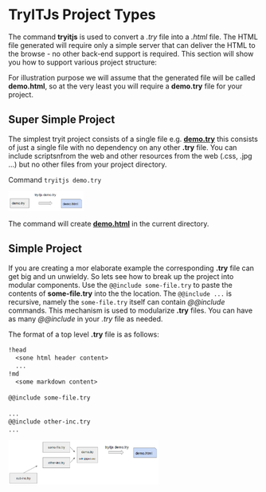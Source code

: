# TryITJs Project Types

The command __tryitjs__ is used to convert a _.try_ file into a _.html_ file. The HTML file generated will require only a simple server that can deliver the HTML to the browse - no other back-end support is required. This section will show you how to support various project structure:

For illustration purpose we will assume that the generated file will be called __demo.html__, so at the very least you will require a __demo.try__ file for your project.



## Super Simple Project

The simplest tryit project consists of a single file e.g.  [__demo.try__](demo/demo.try) this consists of just a single file with no dependency on any other __.try__ file. You can include scriptsnfrom the web and other resources from the web (.css, .jpg ...) but no other files from your project directory.

Command ```tryitjs demo.try```

<img src="../images/tryit-demo.png" style="width: 30%"> 

The command will create [__demo.html__](demo/demo.html) in the current directory.

## Simple Project

If you are creating a mor elaborate example the corresponding __.try__ file can get big and un unwieldy. So lets see how to break up the project into modular components. Use the ```@@include some-file.try``` to paste the contents of __some-file.try__ into the the location. The ```@@include ...``` is recursive, namely the ```some-file.try``` itself can contain _@@include_ commands. This mechanism is used to modularize __.try__ files. You can have as many _@@include_ in your _.try_ file 
as needed.

The format of a top level __.try__ file is as follows:

```
!head
  <sone html header content>
  ...
!md
  <some markdown content>
  
@@include some-file.try

...
@@include other-inc.try
...

```
 <img src="../images/tryit-demo-with-include.png" style="width: 60%"> 
